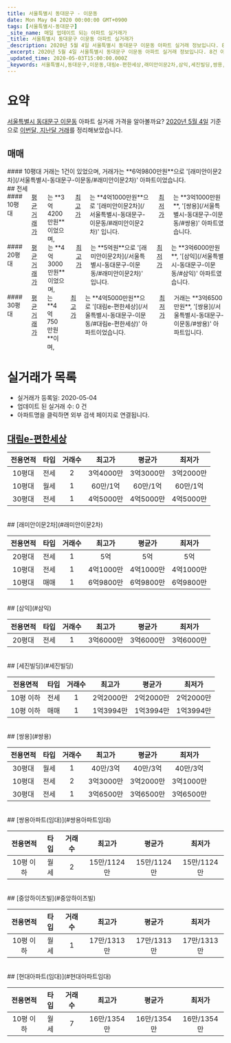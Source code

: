 ```yaml
---
title: 서울특별시 동대문구 - 이문동
date: Mon May 04 2020 00:00:00 GMT+0900
tags: [서울특별시-동대문구]
_site_name: 매일 업데이트 되는 아파트 실거래가
_title: 서울특별시 동대문구 이문동 아파트 실거래가
_description: 2020년 5월 4일 서울특별시 동대문구 이문동 아파트 실거래 정보입니다. 8건 아파트 정보가 있습니다.
_excerpt: 2020년 5월 4일 서울특별시 동대문구 이문동 아파트 실거래 정보입니다. 8건 아파트 정보가 있습니다.
_updated_time: 2020-05-03T15:00:00.000Z
_keywords: 서울특별시,동대문구,이문동,대림e-편한세상,래미안이문2차,삼익,세진빌딩,쌍용,쌍용아파트(임대),중앙하이츠빌,현대아파트(임대)
---
```





# 요약
<ins>서울특별시 동대문구 이문동</ins> 아파트 실거래 가격을 알아볼까요? <ins>2020년 5월 4일</ins> 기준으로 <ins>이번달, 지난달 거래</ins>를 정리해보았습니다.

## 매매
<div class="container">
<div class="twelve columns" markdown="1">
#### 10평대
거래는 1건이 있었으며, 거래가는 **6억9800만원**으로 '[래미안이문2차](/서울특별시-동대문구-이문동/#래미안이문2차)' 아파트이었습니다.
</div>
</div>
## 전세
<div class="container">
<div class="six columns" markdown="1">
#### 10평대
<ins>평균 거래가</ins>는 **3억4200만원**이었으며, <ins>최고가</ins>는 **4억1000만원**으로 '[래미안이문2차](/서울특별시-동대문구-이문동/#래미안이문2차)' 입니다. <ins>최저가</ins>는 **3억1000만원**, '[쌍용](/서울특별시-동대문구-이문동/#쌍용)' 아파트였습니다.
</div>
<div class="six columns" markdown="1">
#### 20평대
<ins>평균 거래가</ins>는 **4억3000만원**이었으며, <ins>최고가</ins>는 **5억원**으로 '[래미안이문2차](/서울특별시-동대문구-이문동/#래미안이문2차)' 입니다. <ins>최저가</ins>는 **3억6000만원**, '[삼익](/서울특별시-동대문구-이문동/#삼익)' 아파트였습니다.
</div>
</div>
<div class="container">
<div class="twelve columns" markdown="1">
#### 30평대
<ins>평균 거래가</ins>는 **4억750만원**이며, <ins>최고가</ins>는 **4억5000만원**으로 '[대림e-편한세상](/서울특별시-동대문구-이문동/#대림e-편한세상)' 아파트이었습니다. <ins>최저가</ins> 거래는 **3억6500만원**, '[쌍용](/서울특별시-동대문구-이문동/#쌍용)' 아파트입니다.
</div>
</div>



# 실거래가 목록
- 실거래가 등록일: 2020-05-04
- 업데이트 된 실거래 수: 0 건
- 아파트명을 클릭하면 외부 검색 페이지로 연결됩니다.

## [대림e-편한세상](#대림e-편한세상)

|전용면적|타입|거래수|최고가|평균가|최저가|
|:---:|:---:|:---:|:---:|:---:|:---:|
|10평대|<span class="deal-type-2">전세</span>|2|3억4000만|3억3000만|3억2000만|
|10평대|<span class="deal-type-3">월세</span>|1|60만/1억|60만/1억|60만/1억|
|30평대|<span class="deal-type-2">전세</span>|1|4억5000만|4억5000만|4억5000만|

<br/>
## [래미안이문2차](#래미안이문2차)

|전용면적|타입|거래수|최고가|평균가|최저가|
|:---:|:---:|:---:|:---:|:---:|:---:|
|20평대|<span class="deal-type-2">전세</span>|1|5억|5억|5억|
|10평대|<span class="deal-type-2">전세</span>|1|4억1000만|4억1000만|4억1000만|
|10평대|<span class="deal-type-1">매매</span>|1|6억9800만|6억9800만|6억9800만|

<br/>
## [삼익](#삼익)

|전용면적|타입|거래수|최고가|평균가|최저가|
|:---:|:---:|:---:|:---:|:---:|:---:|
|20평대|<span class="deal-type-2">전세</span>|1|3억6000만|3억6000만|3억6000만|

<br/>
## [세진빌딩](#세진빌딩)

|전용면적|타입|거래수|최고가|평균가|최저가|
|:---:|:---:|:---:|:---:|:---:|:---:|
|10평 이하|<span class="deal-type-2">전세</span>|1|2억2000만|2억2000만|2억2000만|
|10평 이하|<span class="deal-type-1">매매</span>|1|1억3994만|1억3994만|1억3994만|

<br/>
## [쌍용](#쌍용)

|전용면적|타입|거래수|최고가|평균가|최저가|
|:---:|:---:|:---:|:---:|:---:|:---:|
|30평대|<span class="deal-type-3">월세</span>|1|40만/3억|40만/3억|40만/3억|
|10평대|<span class="deal-type-2">전세</span>|2|3억3000만|3억2000만|3억1000만|
|30평대|<span class="deal-type-2">전세</span>|1|3억6500만|3억6500만|3억6500만|

<br/>
## [쌍용아파트(임대)](#쌍용아파트임대)

|전용면적|타입|거래수|최고가|평균가|최저가|
|:---:|:---:|:---:|:---:|:---:|:---:|
|10평 이하|<span class="deal-type-3">월세</span>|2|15만/1124만|15만/1124만|15만/1124만|

<br/>
## [중앙하이츠빌](#중앙하이츠빌)

|전용면적|타입|거래수|최고가|평균가|최저가|
|:---:|:---:|:---:|:---:|:---:|:---:|
|10평 이하|<span class="deal-type-3">월세</span>|1|17만/1313만|17만/1313만|17만/1313만|

<br/>
## [현대아파트(임대)](#현대아파트임대)

|전용면적|타입|거래수|최고가|평균가|최저가|
|:---:|:---:|:---:|:---:|:---:|:---:|
|10평 이하|<span class="deal-type-3">월세</span>|7|16만/1354만|16만/1354만|16만/1354만|

<br/>




